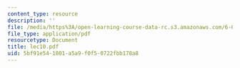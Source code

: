 ```yaml
---
content_type: resource
description: ''
file: /media/https%3A/open-learning-course-data-rc.s3.amazonaws.com/6-046j-introduction-to-algorithms-sma-5503-fall-2005/5bf91e541801a5a9f0f50722fbb178a8_lec10.pdf
file_type: application/pdf
resourcetype: Document
title: lec10.pdf
uid: 5bf91e54-1801-a5a9-f0f5-0722fbb178a8
---
```

